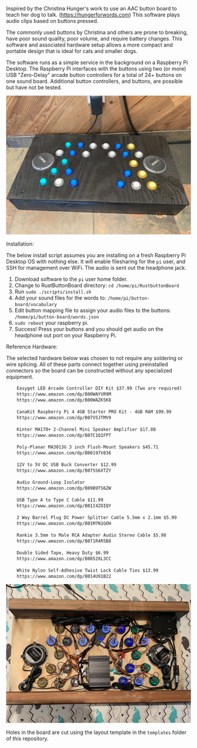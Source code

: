 
Inspired by the Christina Hunger's work to use an AAC button board to teach her dog to talk. (https://hungerforwords.com) This software plays audio clips based on buttons pressed. 

The commonly used buttons by Christina and others are prone to breaking, have poor sound quality, poor volume, and require battery changes. This software and associated hardware setup allows a more compact and portable design that is ideal for cats and smaller dogs. 

The software runs as a simple service in the background on a Raspberry Pi Desktop. The Raspberry Pi interfaces with the buttons using two (or more) USB "Zero-Delay" arcade button controllers for a total of 24+ buttons on one sound board. Additional button controllers, and buttons, are possible but have not be tested. 

![Button Board Prototype](images/board-front.jpg?raw=true "Button Board Prototype")

Installation:

The below install script assumes you are installing on a fresh Raspberry Pi Desktop OS with nothing else. It will enable filesharing for the `pi` user, and SSH for  management over WiFi. The audio is sent out the headphone jack.

   1. Download software to the `pi` user home folder.
   2. Change to RustButtonBoard directory: `cd /home/pi/RustbuttonBoard`
   3. Run `sudo ./scripts/install.sh`
   4. Add your sound files for the words to: `/home/pi/button-board/vocabulary`
   5. Edit button mapping file to assign your audio files to the buttons: `/home/pi/button-board/words.json`
   6. `sudo reboot` your raspberry pi.
   7. Success! Press your buttons and you should get audio on the headphone out port on your Raspberry Pi.


Reference Hardware:

The selected hardware below was chosen to not require any soldering or wire splicing. All of these parts connect together using preinstalled connectors so the board can be constructed without any specialized equipment. 

        Easyget LED Arcade Controller DIY Kit $37.99 (Two are required)
        https://www.amazon.com/dp/B00WAYVR9M
        https://www.amazon.com/dp/B00WAZK5K8

        CanaKit Raspberry Pi 4 4GB Starter PRO Kit - 4GB RAM $99.99	
        https://www.amazon.com/dp/B07V5JTMV9

        Kinter MA170+ 2-Channel Mini Speaker Amplifier $17.88
        https://www.amazon.com/dp/B07C1Q1FPT

        Poly-Planar MA3013G 3 inch Flush-Mount Speakers $45.71
        https://www.amazon.com/dp/B00197V836

        12V to 5V DC USB Buck Converter $12.99
        https://www.amazon.com/dp/B07SS6XTZY
        
        Audio Ground-Loop Isolator
        https://www.amazon.com/dp/B09B9TS6ZW

        USB Type A to Type C Cable $11.99
        https://www.amazon.com/dp/B01I4ZOIQY

        2 Way Barrel Plug DC Power Splitter Cable 5.5mm x 2.1mm $5.99
        https://www.amazon.com/dp/B01M7N1GOH

        Rankie 3.5mm to Male RCA Adapter Audio Stereo Cable $5.98
        https://www.amazon.com/dp/B071R4R5B8

        Double Sided Tape, Heavy Duty $6.99	
        https://www.amazon.com/dp/B0852XL3CC

        White Nylon Self-Adhesive Twist Lock Cable Ties $13.99
        https://www.amazon.com/dp/B014U91B22

![Button Board Prototype Wiring](images/board-back.jpg?raw=true "Button Board Prototype Wiring")

Holes in the board are cut using the layout template in the `templates` folder of this repository. 
